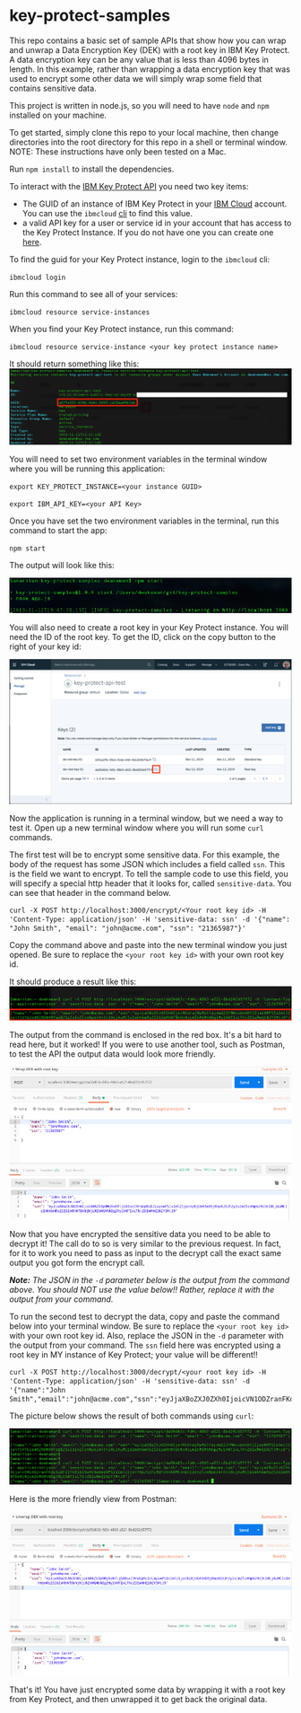 # key-protect-samples

This repo contains a basic set of sample APIs that show how you can wrap and unwrap a Data Encryption Key (DEK) with a root key in IBM Key Protect.  A data encryption key can be any value that is less than 4096 bytes in length.  In this example, rather than wrapping a data encryption key that was used to encrypt some other data we will simply wrap some field that contains sensitive data.  

This project is written in node.js, so you will need to have `node` and `npm` installed on your machine. 

To get started, simply clone this repo to your local machine, then change directories into the root directory for this repo in a shell or terminal window.  NOTE: These instructions have only been tested on a Mac.

Run `npm install` to install the dependencies.

To interact with the <a href="https://cloud.ibm.com/apidocs/key-protect" target="_blank">IBM Key Protect API</a> you need two key items:

- The GUID of an instance of IBM Key Protect in your <a href="https://cloud.ibm.com" target="_blank">IBM Cloud</a> account. You can use the `ibmcloud` <a href="https://cloud.ibm.com/docs/cli?topic=cloud-cli-install-ibmcloud-cli" target="_blank">cli</a> to find this value. 
- a valid API key for a user or service id in your account that has access to the Key Protect Instance.  If you do not have one you can create one <a href="https://cloud.ibm.com/iam/apikeys" target="_blank">here</a>.

To find the guid for your Key Protect instance, login to the `ibmcloud` cli:

`ibmcloud login`

Run this command to see all of your services:

`ibmcloud resource service-instances`

When you find your Key Protect instance, run this command:

`ibmcloud resource service-instance <your key protect instance name>`

It should return something like this:
![](images/key-protect-guid.png)

You will need to set two environment variables in the terminal window where you will be running this application:

`export KEY_PROTECT_INSTANCE=<your instance GUID>`

`export IBM_API_KEY=<your API Key>`

Once you have set the two environment variables in the terminal, run this command to start the app:

`npm start`

The output will look like this:

![](images/npm-start.png)



You will also need to create a root key in your Key Protect instance.  You will need the ID of the root key.  To get the ID, click on the copy button to the right of your key id:

![](images/key-protect-keys.png)



Now the application is running in a terminal window, but we need a way to test it.  Open up a new terminal window where you will run some `curl` commands.

The first test will be to encrypt some sensitive data.  For this example, the body of the request has some JSON which includes a field called `ssn`.  This is the field we want to encrypt.  To tell the sample code to use this field, you will specify a special http header that it looks for, called `sensitive-data`.  You can see that header in the command below.

```
curl -X POST http://localhost:3000/encrypt/<Your root key id> -H 'Content-Type: application/json' -H 'sensitive-data: ssn' -d '{"name": "John Smith", "email": "john@acme.com", "ssn": "21365987"}'
```

Copy the command above and paste into the new terminal window you just opened.  Be sure to replace the `<your root key id>` with your own root key id.

It should produce a result like this:
![](images/output-test-1.png)

The output from the command is enclosed in the red box.  It's a bit hard to read here, but it worked!  If you were to use another tool, such as Postman, to test the API the output data would look more friendly.

![](images/output-test1-postman.png)


Now that you have encrypted the sensitive data you need to be able to decrypt it!  The call do to so is very similar to the previous request.  In fact, for it to work you need to pass as input to the decrypt call the exact same output you got form the encrypt call.

_**Note:** The JSON in the `-d` parameter below is the output from the command above.  You should NOT use the value below!!  Rather, replace it with the output from your command._


To run the second test to decrypt the data, copy and paste the command below into your terminal window.  Be sure to replace the `<your root key id>` with your own root key id.  Also, replace the JSON in the `-d` parameter with the output from your command.  The `ssn` field here was encrypted using a root key in MY instance of Key Protect; your value will be different!!

```
curl -X POST http://localhost:3000/decrypt/<your root key id> -H 'Content-Type: application/json' -H 'sensitive-data: ssn' -d '{"name":"John Smith","email":"john@acme.com","ssn":"eyJjaXBoZXJ0ZXh0IjoicVN1ODZranFKdytuUFZIYkRjb1VwVk9wbms0PSIsIml2IjoiY0p2S1FLMzF1VnA0MVJnbCIsInZlcnNpb24iOiI0LjAuMCIsImhhbmRsZSI6ImRhNTBkNjNjLWZkMGMtNDg2My1hNTIxLThiZDIwMmQ1N2Y3MiJ9"}'
```
The picture below shows the result of both commands using `curl`:

![](images/output-test-2.png)

Here is the more friendly view from Postman:

![](images/output-test2-postman.png)

That's it!  You have just encrypted some data by wrapping it with a root key from Key Protect, and then unwrapped it to get back the original data.




